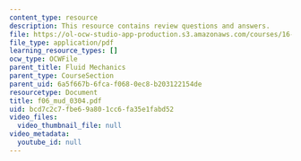 ```yaml
---
content_type: resource
description: This resource contains review questions and answers.
file: https://ol-ocw-studio-app-production.s3.amazonaws.com/courses/16-01-unified-engineering-i-ii-iii-iv-fall-2005-spring-2006/bcd7c2c7fbe69a801cc6fa35e1fabd52_f06_mud_0304.pdf
file_type: application/pdf
learning_resource_types: []
ocw_type: OCWFile
parent_title: Fluid Mechanics
parent_type: CourseSection
parent_uid: 6a5f667b-6fca-f068-0ec8-b203122154de
resourcetype: Document
title: f06_mud_0304.pdf
uid: bcd7c2c7-fbe6-9a80-1cc6-fa35e1fabd52
video_files:
  video_thumbnail_file: null
video_metadata:
  youtube_id: null
---
```


